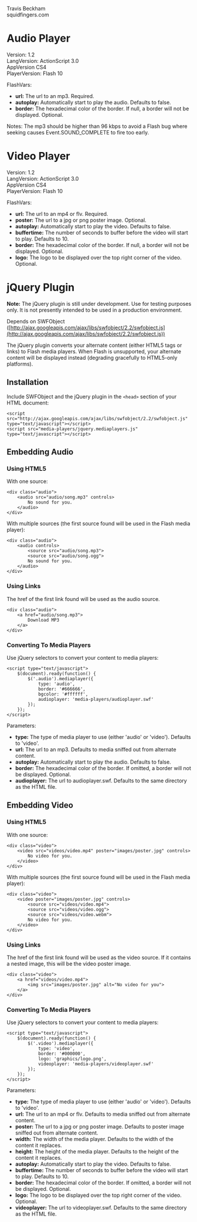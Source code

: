 Travis Beckham  
squidfingers.com

Audio Player
============

Version: 1.2  
LangVersion: ActionScript 3.0  
AppVersion CS4  
PlayerVersion: Flash 10  

FlashVars:

* __url:__ The url to an mp3. Required.
* __autoplay:__ Automatically start to play the audio. Defaults to false.
* __border:__ The hexadecimal color of the border. If null, a border will not be displayed. Optional.

Notes: The mp3 should be higher than 96 kbps to avoid a Flash bug where seeking causes Event.SOUND_COMPLETE to fire too early.

Video Player
============

Version: 1.2  
LangVersion: ActionScript 3.0  
AppVersion CS4  
PlayerVersion: Flash 10  

FlashVars:

* __url:__ The url to an mp4 or flv. Required.
* __poster:__ The url to a jpg or png poster image. Optional.
* __autoplay:__ Automatically start to play the video. Defaults to false.
* __buffertime:__ The number of seconds to buffer before the video will start to play. Defaults to 10.
* __border:__ The hexadecimal color of the border. If null, a border will not be displayed. Optional.
* __logo:__ The logo to be displayed over the top right corner of the video. Optional.

jQuery Plugin
=============

__Note:__ The jQuery plugin is still under development. Use for testing purposes only. It is not presently intended to be used in a production environment.

Depends on SWFObject ([http://ajax.googleapis.com/ajax/libs/swfobject/2.2/swfobject.js](http://ajax.googleapis.com/ajax/libs/swfobject/2.2/swfobject.js))

The jQuery plugin converts your alternate content (either HTML5 tags or links) to Flash media players. When Flash is unsupported, your alternate content will be displayed instead (degrading gracefully to HTML5-only platforms).

Installation
------------

Include SWFObject and the jQuery plugin in the `<head>` section of your HTML document:

    <script src="http://ajax.googleapis.com/ajax/libs/swfobject/2.2/swfobject.js" type="text/javascript"></script>
    <script src="media-players/jquery.mediaplayers.js" type="text/javascript"></script>

Embedding Audio
---------------

### Using HTML5 ###

With one source:

    <div class="audio">
        <audio src="audio/song.mp3" controls>
            No sound for you.
        </audio>
    </div>

With multiple sources (the first source found will be used in the Flash media player):

    <div class="audio">
        <audio controls>
            <source src="audio/song.mp3">
            <source src="audio/song.ogg">
            No sound for you.
        </audio>
    </div>

### Using Links ###

The href of the first link found will be used as the audio source.

    <div class="audio">
        <a href="audio/song.mp3">
            Download MP3
        </a>
    </div>

### Converting To Media Players ###

Use jQuery selectors to convert your content to media players:

    <script type="text/javascript">
        $(document).ready(function() {
            $('.audio').mediaplayer({
                type: 'audio',
                border: '#666666',
                bgcolor: '#ffffff',
                audioplayer: 'media-players/audioplayer.swf'
            });
        });
    </script>

Parameters:

* __type:__ The type of media player to use (either 'audio' or 'video'). Defaults to 'video'.
* __url:__ The url to an mp3. Defaults to media sniffed out from alternate content.
* __autoplay:__ Automatically start to play the audio. Defaults to false.
* __border:__ The hexadecimal color of the border. If omitted, a border will not be displayed. Optional.
* __audioplayer:__ The url to audioplayer.swf. Defaults to the same directory as the HTML file.

Embedding Video
---------------

### Using HTML5 ###

With one source:

    <div class="video">
        <video src="videos/video.mp4" poster="images/poster.jpg" controls>
            No video for you.
        </video>
    </div>

With multiple sources (the first source found will be used in the Flash media player):

    <div class="video">
        <video poster="images/poster.jpg" controls>
            <source src="videos/video.mp4">
            <source src="videos/video.ogg">
            <source src="videos/video.webm">
            No video for you.
        </video>
    </div>

### Using Links ###

The href of the first link found will be used as the video source. If it contains a nested image, this will be the video poster image.

    <div class="video">
        <a href="videos/video.mp4">
            <img src="images/poster.jpg" alt="No video for you">
        </a>
    </div>

### Converting To Media Players ###

Use jQuery selectors to convert your content to media players:

    <script type="text/javascript">
        $(document).ready(function() {
            $('.video').mediaplayer({
                type: 'video',
                border: '#000000',
                logo: 'graphics/logo.png',
                videoplayer: 'media-players/videoplayer.swf'
            });
        });
    </script>

Parameters:

* __type:__ The type of media player to use (either 'audio' or 'video'). Defaults to 'video'.
* __url:__ The url to an mp4 or flv. Defaults to media sniffed out from alternate content.
* __poster:__ The url to a jpg or png poster image. Defaults to poster image sniffed out from alternate content.
* __width:__ The width of the media player. Defaults to the width of the content it replaces.
* __height:__ The height of the media player. Defaults to the height of the content it replaces.
* __autoplay:__ Automatically start to play the video. Defaults to false.
* __buffertime:__ The number of seconds to buffer before the video will start to play. Defaults to 10.
* __border:__ The hexadecimal color of the border. If omitted, a border will not be displayed. Optional.
* __logo:__ The logo to be displayed over the top right corner of the video. Optional.
* __videoplayer:__ The url to videoplayer.swf. Defaults to the same directory as the HTML file.
